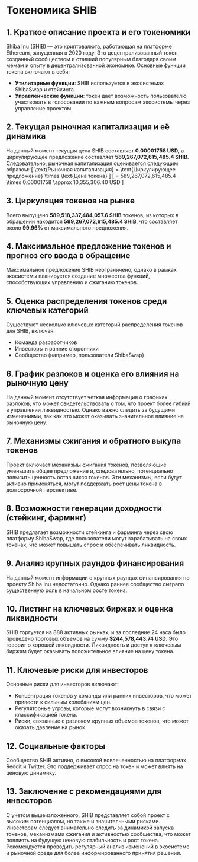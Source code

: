 # Токеномика SHIB

## 1. Краткое описание проекта и его токеномики
Shiba Inu (SHIB) — это криптовалюта, работающая на платформе Ethereum, запущенная в 2020 году. Это децентрализованный токен, созданный сообществом и ставший популярным благодаря своим мемам и опыту в децентрализованной экономике. Основные функции токена включают в себя:
- **Утилитарные функции**: SHIB используется в экосистемах ShibaSwap и стейкинга.
- **Управленческие функции**: токен дает возможность пользователю участвовать в голосовании по важным вопросам экосистемы через управление проектом.

## 2. Текущая рыночная капитализация и её динамика
На данный момент текущая цена SHIB составляет **0.00001758 USD**, а циркулирующее предложение составляет **589,267,072,615,485.4 SHIB**. Следовательно, рыночная капитализация оценивается следующим образом:
\[ \text{Рыночная капитализация} = \text{Циркулирующее предложение} \times \text{Цена токена} \]
\[ = 589,267,072,615,485.4 \times 0.00001758 \approx 10,355,306.40 USD \]

## 3. Циркуляция токенов на рынке
Всего выпущено **589,518,337,484,057.6 SHIB** токенов, из которых в обращении находится **589,267,072,615,485.4 SHIB**, что составляет около **99.96%** от максимального предложения.

## 4. Максимальное предложение токенов и прогноз его ввода в обращение
Максимальное предложение SHIB неограничено, однако в рамках экосистемы планируется создание множества функций, способствующих управлению и сжиганию токенов.

## 5. Оценка распределения токенов среди ключевых категорий
Существуют несколько ключевых категорий распределения токенов для SHIB, включая:
- Команда разработчиков
- Инвесторы и ранние сторонники
- Сообщество (например, пользователи ShibaSwap)

## 6. График разлоков и оценка его влияния на рыночную цену
На данный момент отсутствует четкая информация о графиках разлоков, что может свидетельствовать о том, что проект более гибкий в управлении ликвидностью. Однако важно следить за будущими изменениями, так как это может оказывать значительное влияние на рыночную цену.

## 7. Механизмы сжигания и обратного выкупа токенов
Проект включает механизмы сжигания токенов, позволяющие уменьшить общее предложение и, следовательно, потенциально повысить ценность оставшихся токенов. Эти механизмы, если будут активно применяться, могут поддержать рост цены токена в долгосрочной перспективе.

## 8. Возможности генерации доходности (стейкинг, фарминг)
SHIB предлагает возможности стейкинга и фарминга через свою платформу ShibaSwap, где пользователи могут зарабатывать на своих токенах, что может повышать спрос и обеспечивать ликвидность.

## 9. Анализ крупных раундов финансирования
На данный момент информации о крупных раундах финансирования по проекту Shiba Inu недостаточно. Однако раннее сообщество сыграло существенную роль в начальном росте токена.

## 10. Листинг на ключевых биржах и оценка ликвидности
SHIB торгуется на 888 активных рынках, и за последние 24 часа было проведено торговых объемов на сумму **$244,578,443.74 USD**. Это говорит о хорошей ликвидности. Ликвидность и доступ к ключевым биржам будет оказывать положительное влияние на цену токена. 

## 11. Ключевые риски для инвесторов
Основные риски для инвесторов включают:
- Концентрация токенов у команды или ранних инвесторов, что может привести к сильным колебаниям цен.
- Регуляторные угрозы, которые могут возникнуть в связи с классификацией токена.
- Риски, связанные с разлоком крупных объемов токенов, что может оказать давление на рынок.

## 12. Социальные факторы
Сообщество SHIB активно, с высокой вовлеченностью на платформах Reddit и Twitter. Это поддерживает спрос на токен и может влиять на ценовую динамику.

## 13. Заключение с рекомендациями для инвесторов
С учетом вышеизложенного, SHIB представляет собой проект с высоким потенциалом, но также и значительными рисками. Инвесторам следует внимательно следить за динамикой запуска токенов, механизмами сжигания и активностью сообщества, что может повлиять на будущую ценовую стабильность и рост токена. Рекомендуется проводить регулярный анализ изменений в экосистеме и рыночной среде для более информированного принятия решений.